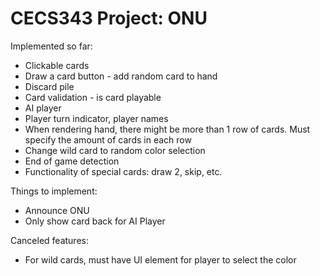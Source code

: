 # CECS343 Project: ONU

Implemented so far:  
* Clickable cards  
* Draw a card button - add random card to hand  
* Discard pile  
* Card validation - is card playable  
* AI player 
* Player turn indicator, player names
* When rendering hand, there might be more than 1 row of cards. Must specify the amount of cards in each row
* Change wild card to random color selection  
* End of game detection  
* Functionality of special cards: draw 2, skip, etc.  

Things to implement:  
* Announce ONU  
* Only show card back for AI Player

Canceled features:  
* For wild cards, must have UI element for player to select the color  


